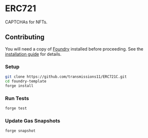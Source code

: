 # ERC721 

CAPTCHAs for NFTs.

## Contributing

You will need a copy of [Foundry](https://github.com/foundry-rs/foundry) installed before proceeding. See the [installation guide](https://github.com/foundry-rs/foundry#installation) for details.

### Setup

```sh
git clone https://github.com/transmissions11/ERC721C.git
cd foundry-template
forge install
```

### Run Tests

```sh
forge test
```

### Update Gas Snapshots

```sh
forge snapshot
```
